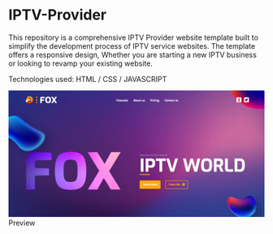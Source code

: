 # IPTV-Provider
This repository is a comprehensive IPTV Provider website template built to simplify the development process of IPTV service websites. The template offers a responsive design, Whether you are starting a new IPTV business or looking to revamp your existing website.

Technologies used: HTML / CSS / JAVASCRIPT

![Javatpoint](./Assets/preview.png)
Preview